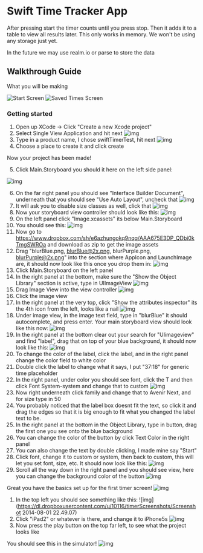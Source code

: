 # Swift Time Tracker App

After pressing start the timer counts until you press stop. Then it adds it to a table to view all results later. This only works in memory. We won't be using any storage just yet.

In the future we may use realm.io or parse to store the data

## Walkthrough Guide

What you will be making

![Start Screen](https://dl.dropboxusercontent.com/u/10116/timerAssets/StartTimer320.png)
![Saved Times Screen](https://dl.dropboxusercontent.com/u/10116/timerAssets/SavedTimes320.png)

### Getting started

1. Open up XCode -> Click "Create a new Xcode project"
2. Select Single View Application and hit next
![img](https://dl.dropboxusercontent.com/u/10116/timerScreenshots/Screenshot%202014-08-01%2022.14.35.png)
3. Type in a product name, I chose swiftTimerTest, hit next
![img](https://dl.dropboxusercontent.com/u/10116/timerScreenshots/Screenshot%202014-08-01%2022.15.15.png)
4. Choose a place to create it and click create

Now your project has been made!

5. Click Main.Storyboard you should it here on the left side panel:

![img](https://dl.dropboxusercontent.com/u/10116/timerScreenshots/Screenshot%202014-08-01%2022.15.56.png)

6. On the far right panel you should see "Interface Builder Document", underneath that you should see "Use Auto Layout", uncheck that
![img](https://dl.dropboxusercontent.com/u/10116/timerScreenshots/Screenshot%202014-08-01%2022.19.02.png)
7. It will ask you to disable size classes as well, click that
![img](https://dl.dropboxusercontent.com/u/10116/timerScreenshots/Screenshot%202014-08-01%2022.19.48.png)
8. Now your storyboard view controller should look like this:
![img](https://dl.dropboxusercontent.com/u/10116/timerScreenshots/Screenshot%202014-08-01%2022.20.22.png)
9. On the left panel click "Image.xcassets" its below Main.Storyboard
10. You should see this:
![img](https://dl.dropboxusercontent.com/u/10116/timerScreenshots/Screenshot%202014-08-01%2022.21.53.png)
11. Now go to https://www.dropbox.com/sh/e6azhungokq9nqq/AAA675E3DP_QDbi0kTmgSWROa and download as zip to get the image assets
12. Drag "blurBlue.png, blurBlue@2x.png, blurPurple.png, blurPurple@2x.png" into the section where AppIcon and LaunchImage are, it should now look like this once you drop them in:
![img](https://dl.dropboxusercontent.com/u/10116/timerScreenshots/Screenshot%202014-08-01%2022.26.08.png)
13. Click Main.Storyboard on the left panel
14. In the right panel at the bottom, make sure the "Show the Object Library" section is active, type in UIImageView
![img](https://dl.dropboxusercontent.com/u/10116/timerScreenshots/Screenshot%202014-08-01%2022.29.05.png)
15. Drag Image View into the view controller
![img](https://dl.dropboxusercontent.com/u/10116/timerScreenshots/Screenshot%202014-08-01%2022.30.31.png)
16. Click the image view
17. In the right panel at the very top, click "Show the attributes inspector" its the 4th icon from the left, looks like a nail
![img](https://dl.dropboxusercontent.com/u/10116/timerScreenshots/Screenshot%202014-08-01%2022.31.26.png)
18. Under image view, in the image text field, type in "blurBlue" it should autocomplete, and press enter. Your main storyboard view should look like this now:
![img](https://dl.dropboxusercontent.com/u/10116/timerScreenshots/Screenshot%202014-08-01%2022.33.05.png)
19. In the right panel at the bottom clear out your search for "UIimageview" and find "label", drag that on top of your blue background, it should now look like this:
![img](https://dl.dropboxusercontent.com/u/10116/timerScreenshots/Screenshot%202014-08-01%2022.36.20.png)
20. To change the color of the label, click the label, and in the right panel change the color field to white color
21. Double click the label to change what it says, I put "37:18" for generic time placeholder
22. In the right panel, under color you should see font, click the T and then click Font System-system and change that to custom
![img](https://dl.dropboxusercontent.com/u/10116/timerScreenshots/Screenshot%202014-08-01%2022.38.51.png)
23. Now right underneath click family and change that to Avenir Next, and for size type in 50
24. You probably noticed that the label box doesnt fit the text, so click it and drag the edges so that it is big enough to fit what you changed the label text to be.
25. In the right panel at the bottom in the Object Library, type in button, drag the first one you see onto the blue background
26. You can change the color of the button by click Text Color in the right panel
27. You can also change the text by double clicking, I made mine say "Start"
28. Click font, change it to custom or system, then back to custom, this will let you set font, size, etc. It should now look like this:
![img](https://dl.dropboxusercontent.com/u/10116/timerScreenshots/Screenshot%202014-08-01%2022.48.28.png)
29. Scroll all the way down in the right panel and you should see view, here you can change the background color of the button
![img](https://dl.dropboxusercontent.com/u/10116/timerScreenshots/Screenshot%202014-08-01%2022.54.24.png)

Great you have the basics set up for the first timer screen!
![img](https://dl.dropboxusercontent.com/u/10116/timerScreenshots/Screenshot%202014-08-01%2023.07.16.png)

1. In the top left you should see something like this:
![img](https://dl.dropboxusercontent.com/u/10116/timerScreenshots/Screenshot 2014-08-01 22.49.07)
2. Click "iPad2" or whatever is there, and change it to iPhone5s
![img](hhttps://dl.dropboxusercontent.com/u/10116/timerScreenshots/Screenshot%202014-08-01%2022.48.57.png)
3. Now press the play button on the top far left, to see what the project looks like

You should see this in the simulator!
![img](https://dl.dropboxusercontent.com/u/10116/timerScreenshots/Screenshot%202014-08-01%2023.10.50.png)

